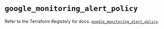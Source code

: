 # `google_monitoring_alert_policy`

Refer to the Terraform Registory for docs: [`google_monitoring_alert_policy`](https://www.terraform.io/docs/providers/google/r/monitoring_alert_policy).
